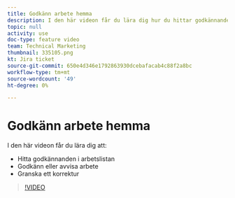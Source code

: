 ```yaml
---
title: Godkänn arbete hemma
description: I den här videon får du lära dig hur du hittar godkännanden i Arbetslistan, godkänner eller avvisar arbete och granskar ett korrektur.
topic: null
activity: use
doc-type: feature video
team: Technical Marketing
thumbnail: 335105.png
kt: Jira ticket
source-git-commit: 650e4d346e1792863930dcebafacab4c88f2a8bc
workflow-type: tm+mt
source-wordcount: '49'
ht-degree: 0%

---
```


# Godkänn arbete hemma

I den här videon får du lära dig att:

* Hitta godkännanden i arbetslistan
* Godkänn eller avvisa arbete
* Granska ett korrektur

>[!VIDEO](https://video.tv.adobe.com/v/335105/?quality=12&learn=on)
